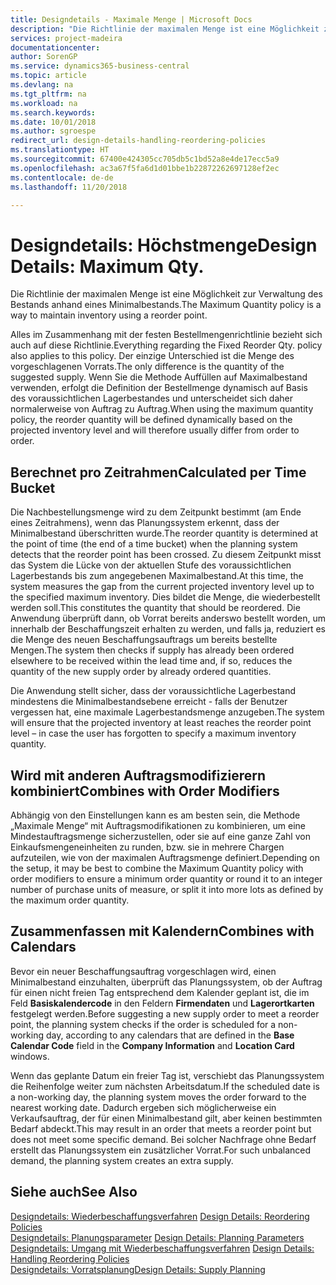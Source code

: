 ```yaml
---
title: Designdetails - Maximale Menge | Microsoft Docs
description: "Die Richtlinie der maximalen Menge ist eine Möglichkeit zur Verwaltung des Bestands anhand eines Minimalbestands."
services: project-madeira
documentationcenter: 
author: SorenGP
ms.service: dynamics365-business-central
ms.topic: article
ms.devlang: na
ms.tgt_pltfrm: na
ms.workload: na
ms.search.keywords: 
ms.date: 10/01/2018
ms.author: sgroespe
redirect_url: design-details-handling-reordering-policies
ms.translationtype: HT
ms.sourcegitcommit: 67400e424305cc705db5c1bd52a8e4de17ecc5a9
ms.openlocfilehash: ac3a67f5fa6d1d01bbe1b22872262697128ef2ec
ms.contentlocale: de-de
ms.lasthandoff: 11/20/2018

---
```

# <a name="design-details-maximum-qty"></a><span data-ttu-id="da912-103">Designdetails: Höchstmenge</span><span class="sxs-lookup"><span data-stu-id="da912-103">Design Details: Maximum Qty.</span></span>
<span data-ttu-id="da912-104">Die Richtlinie der maximalen Menge ist eine Möglichkeit zur Verwaltung des Bestands anhand eines Minimalbestands.</span><span class="sxs-lookup"><span data-stu-id="da912-104">The Maximum Quantity policy is a way to maintain inventory using a reorder point.</span></span>  

 <span data-ttu-id="da912-105">Alles im Zusammenhang mit der festen Bestellmengenrichtlinie bezieht sich auch auf diese Richtlinie.</span><span class="sxs-lookup"><span data-stu-id="da912-105">Everything regarding the Fixed Reorder Qty. policy also applies to this policy.</span></span> <span data-ttu-id="da912-106">Der einzige Unterschied ist die Menge des vorgeschlagenen Vorrats.</span><span class="sxs-lookup"><span data-stu-id="da912-106">The only difference is the quantity of the suggested supply.</span></span> <span data-ttu-id="da912-107">Wenn Sie die Methode Auffüllen auf Maximalbestand verwenden, erfolgt die Definition der Bestellmenge dynamisch auf Basis des voraussichtlichen Lagerbestandes und unterscheidet sich daher normalerweise von Auftrag zu Auftrag.</span><span class="sxs-lookup"><span data-stu-id="da912-107">When using the maximum quantity policy, the reorder quantity will be defined dynamically based on the projected inventory level and will therefore usually differ from order to order.</span></span>  

## <a name="calculated-per-time-bucket"></a><span data-ttu-id="da912-108">Berechnet pro Zeitrahmen</span><span class="sxs-lookup"><span data-stu-id="da912-108">Calculated per Time Bucket</span></span>  
 <span data-ttu-id="da912-109">Die Nachbestellungsmenge wird zu dem Zeitpunkt bestimmt (am Ende eines Zeitrahmens), wenn das Planungssystem erkennt, dass der Minimalbestand überschritten wurde.</span><span class="sxs-lookup"><span data-stu-id="da912-109">The reorder quantity is determined at the point of time (the end of a time bucket) when the planning system detects that the reorder point has been crossed.</span></span> <span data-ttu-id="da912-110">Zu diesem Zeitpunkt misst das System die Lücke von der aktuellen Stufe des voraussichtlichen Lagerbestands bis zum angegebenen Maximalbestand.</span><span class="sxs-lookup"><span data-stu-id="da912-110">At this time, the system measures the gap from the current projected inventory level up to the specified maximum inventory.</span></span> <span data-ttu-id="da912-111">Dies bildet die Menge, die wiederbestellt werden soll.</span><span class="sxs-lookup"><span data-stu-id="da912-111">This constitutes the quantity that should be reordered.</span></span> <span data-ttu-id="da912-112">Die Anwendung überprüft dann, ob Vorrat bereits anderswo bestellt worden, um innerhalb der Beschaffungszeit erhalten zu werden, und falls ja, reduziert es die Menge des neuen Beschaffungsauftrags um bereits bestellte Mengen.</span><span class="sxs-lookup"><span data-stu-id="da912-112">The system then checks if supply has already been ordered elsewhere to be received within the lead time and, if so, reduces the quantity of the new supply order by already ordered quantities.</span></span>  

 <span data-ttu-id="da912-113">Die Anwendung stellt sicher, dass der voraussichtliche Lagerbestand mindestens die Minimalbestandsebene erreicht - falls der Benutzer vergessen hat, eine maximale Lagerbestandsmenge anzugeben.</span><span class="sxs-lookup"><span data-stu-id="da912-113">The system will ensure that the projected inventory at least reaches the reorder point level – in case the user has forgotten to specify a maximum inventory quantity.</span></span>  

## <a name="combines-with-order-modifiers"></a><span data-ttu-id="da912-114">Wird mit anderen Auftragsmodifizierern kombiniert</span><span class="sxs-lookup"><span data-stu-id="da912-114">Combines with Order Modifiers</span></span>  
 <span data-ttu-id="da912-115">Abhängig von den Einstellungen kann es am besten sein, die Methode „Maximale Menge“ mit Auftragsmodifikationen zu kombinieren, um eine Mindestauftragsmenge sicherzustellen, oder sie auf eine ganze Zahl von Einkaufsmengeneinheiten zu runden, bzw. sie in mehrere Chargen aufzuteilen, wie von der maximalen Auftragsmenge definiert.</span><span class="sxs-lookup"><span data-stu-id="da912-115">Depending on the setup, it may be best to combine the Maximum Quantity policy with order modifiers to ensure a minimum order quantity or round it to an integer number of purchase units of measure, or split it into more lots as defined by the maximum order quantity.</span></span>  

## <a name="combines-with-calendars"></a><span data-ttu-id="da912-116">Zusammenfassen mit Kalendern</span><span class="sxs-lookup"><span data-stu-id="da912-116">Combines with Calendars</span></span>  
 <span data-ttu-id="da912-117">Bevor ein neuer Beschaffungsauftrag vorgeschlagen wird, einen Minimalbestand einzuhalten, überprüft das Planungssystem, ob der Auftrag für einen nicht freien Tag entsprechend dem Kalender geplant ist, die im Feld **Basiskalendercode** in den Feldern **Firmendaten** und **Lagerortkarten** festgelegt werden.</span><span class="sxs-lookup"><span data-stu-id="da912-117">Before suggesting a new supply order to meet a reorder point, the planning system checks if the order is scheduled for a non-working day, according to any calendars that are  defined in the **Base Calendar Code** field in the **Company Information** and **Location Card** windows.</span></span>  

 <span data-ttu-id="da912-118">Wenn das geplante Datum ein freier Tag ist, verschiebt das Planungssystem die Reihenfolge weiter zum nächsten Arbeitsdatum.</span><span class="sxs-lookup"><span data-stu-id="da912-118">If the scheduled date is a non-working day, the planning system moves the order forward to the nearest working date.</span></span> <span data-ttu-id="da912-119">Dadurch ergeben sich möglicherweise ein Verkaufsauftrag, der für einen Minimalbestand gilt, aber keinen bestimmten Bedarf abdeckt.</span><span class="sxs-lookup"><span data-stu-id="da912-119">This may result in an order that meets a reorder point but does not meet some specific demand.</span></span> <span data-ttu-id="da912-120">Bei solcher Nachfrage ohne Bedarf erstellt das Planungssystem ein zusätzlicher Vorrat.</span><span class="sxs-lookup"><span data-stu-id="da912-120">For such unbalanced demand, the planning system creates an extra supply.</span></span>  

## <a name="see-also"></a><span data-ttu-id="da912-121">Siehe auch</span><span class="sxs-lookup"><span data-stu-id="da912-121">See Also</span></span>  
 <span data-ttu-id="da912-122">[Designdetails: Wiederbeschaffungsverfahren](design-details-reordering-policies.md) </span><span class="sxs-lookup"><span data-stu-id="da912-122">[Design Details: Reordering Policies](design-details-reordering-policies.md) </span></span>  
 <span data-ttu-id="da912-123">[Designdetails: Planungsparameter](design-details-planning-parameters.md) </span><span class="sxs-lookup"><span data-stu-id="da912-123">[Design Details: Planning Parameters](design-details-planning-parameters.md) </span></span>  
 <span data-ttu-id="da912-124">[Designdetails: Umgang mit Wiederbeschaffungsverfahren](design-details-handling-reordering-policies.md) </span><span class="sxs-lookup"><span data-stu-id="da912-124">[Design Details: Handling Reordering Policies](design-details-handling-reordering-policies.md) </span></span>  
 [<span data-ttu-id="da912-125">Designdetails: Vorratsplanung</span><span class="sxs-lookup"><span data-stu-id="da912-125">Design Details: Supply Planning</span></span>](design-details-supply-planning.md)

